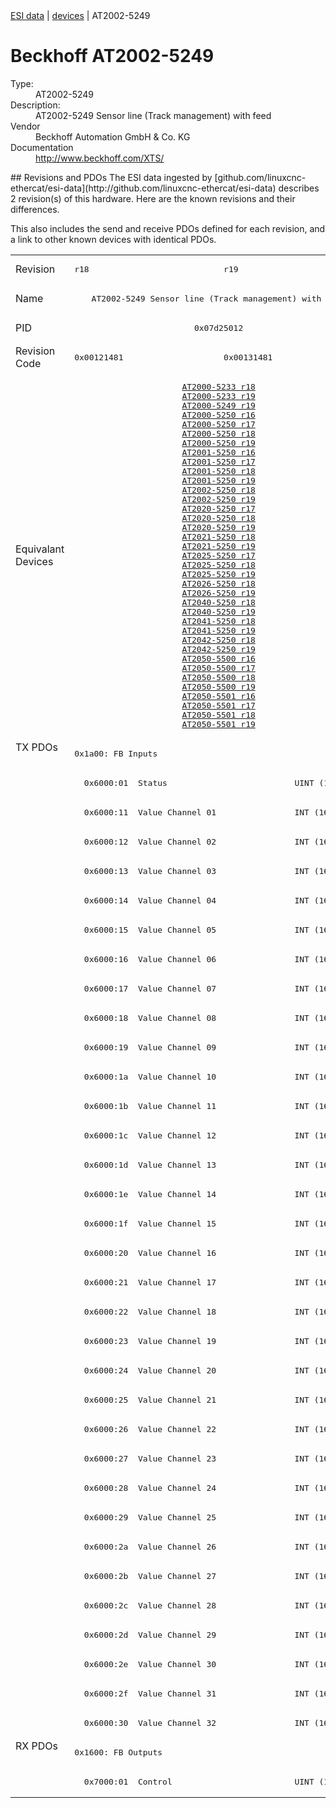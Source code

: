 <div class="nav"><a href="/esi-data">ESI data</a> | <a href="/esi-data/devices">devices</a> | AT2002-5249</div>

#  Beckhoff AT2002-5249

<dl>
  <dt>Type:</dt><dd>AT2002-5249</dd>
  <dt>Description:</dt><dd>AT2002-5249 Sensor line (Track management) with feed</dd>
  <dt>Vendor</dt><dd>Beckhoff Automation GmbH & Co. KG</dd>
  <dt>Documentation</dt><dd><a href="http://www.beckhoff.com/XTS/">http://www.beckhoff.com/XTS/</a></dd>
</dl>
## Revisions and PDOs
The ESI data ingested by [github.com/linuxcnc-ethercat/esi-data](http://github.com/linuxcnc-ethercat/esi-data) describes 2 revision(s) of this hardware.  Here are the known revisions and their differences.

This also includes the send and receive PDOs defined for each revision, and a link to other known devices with identical PDOs.

<table>
<tr >
<td class="first">Revision</td>
<td ><pre>r18</pre></td>
<td ><pre>r19</pre></td>
</tr>
<tr >
<td class="first">Name</td>
<td  colspan=2 align="center"><pre>AT2002-5249 Sensor line (Track management) with feed</pre></td>
</tr>
<tr >
<td class="first">PID</td>
<td  colspan=2 align="center"><pre>0x07d25012</pre></td>
</tr>
<tr >
<td class="first">Revision Code</td>
<td ><pre>0x00121481</pre></td>
<td ><pre>0x00131481</pre></td>
</tr>
<tr >
<td class="first">Equivalant Devices</td>
<td  colspan=2 align="center"><pre><a href="AT2000-5233">AT2000-5233 r18</a><br/><a href="AT2000-5233">AT2000-5233 r19</a><br/><a href="AT2000-5249">AT2000-5249 r19</a><br/><a href="AT2000-5250">AT2000-5250 r16</a><br/><a href="AT2000-5250">AT2000-5250 r17</a><br/><a href="AT2000-5250">AT2000-5250 r18</a><br/><a href="AT2000-5250">AT2000-5250 r19</a><br/><a href="AT2001-5250">AT2001-5250 r16</a><br/><a href="AT2001-5250">AT2001-5250 r17</a><br/><a href="AT2001-5250">AT2001-5250 r18</a><br/><a href="AT2001-5250">AT2001-5250 r19</a><br/><a href="AT2002-5250">AT2002-5250 r18</a><br/><a href="AT2002-5250">AT2002-5250 r19</a><br/><a href="AT2020-5250">AT2020-5250 r17</a><br/><a href="AT2020-5250">AT2020-5250 r18</a><br/><a href="AT2020-5250">AT2020-5250 r19</a><br/><a href="AT2021-5250">AT2021-5250 r18</a><br/><a href="AT2021-5250">AT2021-5250 r19</a><br/><a href="AT2025-5250">AT2025-5250 r17</a><br/><a href="AT2025-5250">AT2025-5250 r18</a><br/><a href="AT2025-5250">AT2025-5250 r19</a><br/><a href="AT2026-5250">AT2026-5250 r18</a><br/><a href="AT2026-5250">AT2026-5250 r19</a><br/><a href="AT2040-5250">AT2040-5250 r18</a><br/><a href="AT2040-5250">AT2040-5250 r19</a><br/><a href="AT2041-5250">AT2041-5250 r18</a><br/><a href="AT2041-5250">AT2041-5250 r19</a><br/><a href="AT2042-5250">AT2042-5250 r18</a><br/><a href="AT2042-5250">AT2042-5250 r19</a><br/><a href="AT2050-5500">AT2050-5500 r16</a><br/><a href="AT2050-5500">AT2050-5500 r17</a><br/><a href="AT2050-5500">AT2050-5500 r18</a><br/><a href="AT2050-5500">AT2050-5500 r19</a><br/><a href="AT2050-5501">AT2050-5501 r16</a><br/><a href="AT2050-5501">AT2050-5501 r17</a><br/><a href="AT2050-5501">AT2050-5501 r18</a><br/><a href="AT2050-5501">AT2050-5501 r19</a></pre></td>
</tr>
<tr class="txpdo pdosection">
<td class="first" rowspan=34 valign=top>TX PDOs</td>
<td colspan=2 align="left"><pre>0x1a00: FB Inputs</pre></td>
<td></td>
</tr>
<tr class="txpdo">
<td  colspan=2 align="left"><pre>  0x6000:01  Status                          UINT (16 bits)</pre></td>
</tr>
<tr class="txpdo">
<td  colspan=2 align="left"><pre>  0x6000:11  Value Channel 01                INT (16 bits)</pre></td>
</tr>
<tr class="txpdo">
<td  colspan=2 align="left"><pre>  0x6000:12  Value Channel 02                INT (16 bits)</pre></td>
</tr>
<tr class="txpdo">
<td  colspan=2 align="left"><pre>  0x6000:13  Value Channel 03                INT (16 bits)</pre></td>
</tr>
<tr class="txpdo">
<td  colspan=2 align="left"><pre>  0x6000:14  Value Channel 04                INT (16 bits)</pre></td>
</tr>
<tr class="txpdo">
<td  colspan=2 align="left"><pre>  0x6000:15  Value Channel 05                INT (16 bits)</pre></td>
</tr>
<tr class="txpdo">
<td  colspan=2 align="left"><pre>  0x6000:16  Value Channel 06                INT (16 bits)</pre></td>
</tr>
<tr class="txpdo">
<td  colspan=2 align="left"><pre>  0x6000:17  Value Channel 07                INT (16 bits)</pre></td>
</tr>
<tr class="txpdo">
<td  colspan=2 align="left"><pre>  0x6000:18  Value Channel 08                INT (16 bits)</pre></td>
</tr>
<tr class="txpdo">
<td  colspan=2 align="left"><pre>  0x6000:19  Value Channel 09                INT (16 bits)</pre></td>
</tr>
<tr class="txpdo">
<td  colspan=2 align="left"><pre>  0x6000:1a  Value Channel 10                INT (16 bits)</pre></td>
</tr>
<tr class="txpdo">
<td  colspan=2 align="left"><pre>  0x6000:1b  Value Channel 11                INT (16 bits)</pre></td>
</tr>
<tr class="txpdo">
<td  colspan=2 align="left"><pre>  0x6000:1c  Value Channel 12                INT (16 bits)</pre></td>
</tr>
<tr class="txpdo">
<td  colspan=2 align="left"><pre>  0x6000:1d  Value Channel 13                INT (16 bits)</pre></td>
</tr>
<tr class="txpdo">
<td  colspan=2 align="left"><pre>  0x6000:1e  Value Channel 14                INT (16 bits)</pre></td>
</tr>
<tr class="txpdo">
<td  colspan=2 align="left"><pre>  0x6000:1f  Value Channel 15                INT (16 bits)</pre></td>
</tr>
<tr class="txpdo">
<td  colspan=2 align="left"><pre>  0x6000:20  Value Channel 16                INT (16 bits)</pre></td>
</tr>
<tr class="txpdo">
<td  colspan=2 align="left"><pre>  0x6000:21  Value Channel 17                INT (16 bits)</pre></td>
</tr>
<tr class="txpdo">
<td  colspan=2 align="left"><pre>  0x6000:22  Value Channel 18                INT (16 bits)</pre></td>
</tr>
<tr class="txpdo">
<td  colspan=2 align="left"><pre>  0x6000:23  Value Channel 19                INT (16 bits)</pre></td>
</tr>
<tr class="txpdo">
<td  colspan=2 align="left"><pre>  0x6000:24  Value Channel 20                INT (16 bits)</pre></td>
</tr>
<tr class="txpdo">
<td  colspan=2 align="left"><pre>  0x6000:25  Value Channel 21                INT (16 bits)</pre></td>
</tr>
<tr class="txpdo">
<td  colspan=2 align="left"><pre>  0x6000:26  Value Channel 22                INT (16 bits)</pre></td>
</tr>
<tr class="txpdo">
<td  colspan=2 align="left"><pre>  0x6000:27  Value Channel 23                INT (16 bits)</pre></td>
</tr>
<tr class="txpdo">
<td  colspan=2 align="left"><pre>  0x6000:28  Value Channel 24                INT (16 bits)</pre></td>
</tr>
<tr class="txpdo">
<td  colspan=2 align="left"><pre>  0x6000:29  Value Channel 25                INT (16 bits)</pre></td>
</tr>
<tr class="txpdo">
<td  colspan=2 align="left"><pre>  0x6000:2a  Value Channel 26                INT (16 bits)</pre></td>
</tr>
<tr class="txpdo">
<td  colspan=2 align="left"><pre>  0x6000:2b  Value Channel 27                INT (16 bits)</pre></td>
</tr>
<tr class="txpdo">
<td  colspan=2 align="left"><pre>  0x6000:2c  Value Channel 28                INT (16 bits)</pre></td>
</tr>
<tr class="txpdo">
<td  colspan=2 align="left"><pre>  0x6000:2d  Value Channel 29                INT (16 bits)</pre></td>
</tr>
<tr class="txpdo">
<td  colspan=2 align="left"><pre>  0x6000:2e  Value Channel 30                INT (16 bits)</pre></td>
</tr>
<tr class="txpdo">
<td  colspan=2 align="left"><pre>  0x6000:2f  Value Channel 31                INT (16 bits)</pre></td>
</tr>
<tr class="txpdo">
<td  colspan=2 align="left"><pre>  0x6000:30  Value Channel 32                INT (16 bits)</pre></td>
</tr>
<tr class="rxpdo pdosection">
<td class="first" rowspan=2 valign=top>RX PDOs</td>
<td colspan=2 align="left"><pre>0x1600: FB Outputs</pre></td>
<td></td>
</tr>
<tr class="rxpdo">
<td  colspan=2 align="left"><pre>  0x7000:01  Control                         UINT (16 bits)</pre></td>
</tr>
</table>
